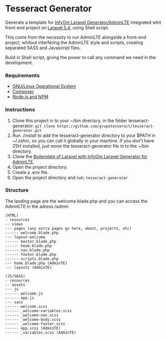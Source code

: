 # Tesseract Generator
Generate a template for [InfyOm Laravel Generator/AdminLTE](http://labs.infyom.com/laravelgenerator/) integrated whit front-end project on [Laravel 5.4](https://laravel.com/), using Shell script.

This come from the necessity to run AdminLTE alongside a front-end project, whitout interfering the AdminLTE style and scripts, creating separated SASS and Javascript files.

Build in Shell script, giving the power to call any command we need in the development.

### Requirements
- [GNU/Linux Operational System](https://www.ubuntu.com/)
- [Composer](https://getcomposer.org/)
- [Node.js and NPM](https://nodejs.org/en/)

### Instructions
1. Clone this project in to your ~/bin directory, in the folder tesseract-generator:
   `git clone https://github.com/grupotesseract/tesseract-generator.git` 
2. Run ./install to add the tesseract-generator directory to your $PATH in ~/.zshrc, so you can call it globally in your machine.
   If you don't have ZSH installed, just move the tesseract-generator file in to the ~/bin directory.
3. Clone the [Boilerplate of Laravel with InfyOm Laravel Generator for AdminLTE](https://github.com/InfyOmLabs/adminlte-generator/tree/5.4).
4. Open the project directory.
5. Create a .env file.
6. Open the project directory and run: `tesseract-generator` 

### Structure
The landing page are the welcome.blade.php and you can access the AdminLTE in the adress /admin

```
(HTML)
- resources
-- views
--- pages (any extra pages go here, about, projects, etc)
------ welcome.blade.php
--- layout-welcome
------ master.blade.php
------ head.blade.php
------ nav.blade.php
------ footer.blade.php
------ scripts.blade.php
--- home.blade.php (AdminTE)
--- layouts (AdminTE)
```
```
(JS/SASS)
- resources
-- assets
--- js
------ welcome.js
------ app.js
--- sass
------ welcome.scss
------ _welcome-variables.scss
------ _welcome-nav.scss
------ _welcome-body.scss
------ _welcome-footer.scss
------ app.scss (AdminTE)
------ _variables.scss (AdminTE)
```
